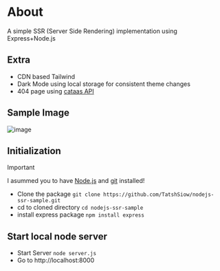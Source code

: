# About
A simple SSR (Server Side Rendering) implementation using Express+Node.js

## Extra
- CDN based Tailwind
- Dark Mode using local storage for consistent theme changes
- 404 page using [cataas API](https://cataas.com)

## Sample Image
![image](https://github.com/user-attachments/assets/514d6531-4050-4f3e-992b-086db4199daf)


## Initialization
> [!IMPORTANT]
> I asummed you to have [Node.js](https://nodejs.org/en) and [git](https://git-scm.com) installed!

- Clone the package `git clone https://github.com/TatshSiow/nodejs-ssr-sample.git`
- cd to cloned directory `cd nodejs-ssr-sample`
- install express package `npm install express`

## Start local node server
- Start Server `node server.js`
- Go to http://localhost:8000

